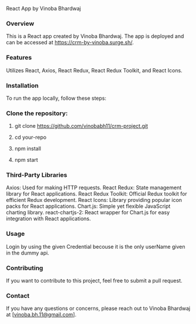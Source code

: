 React App by Vinoba Bhardwaj
### Overview
This is a React app created by Vinoba Bhardwaj. The app is deployed and can be accessed at https://crm-by-vinoba.surge.sh/.

### Features
Utilizes React, Axios, React Redux, React Redux Toolkit, and React Icons.

### Installation
To run the app locally, follow these steps:

### Clone the repository:
1. git clone https://github.com/vinobabh11/crm-project.git

2. cd your-repo

3. npm install

4. npm start

### Third-Party Libraries
Axios: Used for making HTTP requests.
React Redux: State management library for React applications.
React Redux Toolkit: Official Redux toolkit for efficient Redux development.
React Icons: Library providing popular icon packs for React applications.
Chart.js: Simple yet flexible JavaScript charting library.
react-chartjs-2: React wrapper for Chart.js for easy integration with React applications.

### Usage
Login by using the given Credential becouse it is the only userName given in the dummy api.

### Contributing
If you want to contribute to this project, feel free to submit a pull request.

### Contact
If you have any questions or concerns, please reach out to Vinoba Bhardwaj at [vinoba.bh.11@gmail.com].